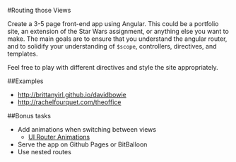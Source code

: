 #Routing those Views

Create a 3-5 page front-end app using Angular. This could be a portfolio site, an extension of the Star Wars assignment, or anything else you want to make. The main goals are to ensure that you understand the angular router, and to solidify your understanding of `$scope`, controllers, directives, and templates.

Feel free to play with different directives and style the site appropriately.

##Examples

* http://brittanyirl.github.io/davidbowie
* http://rachelfourquet.com/theoffice

##Bonus tasks
* Add animations when switching between views
  * [UI Router Animations](https://github.com/angular-ui/ui-router/wiki/Frequently-Asked-Questions#how-to-animate-ui-view-with-ng-animate)
* Serve the app on Github Pages or BitBalloon
* Use nested routes
